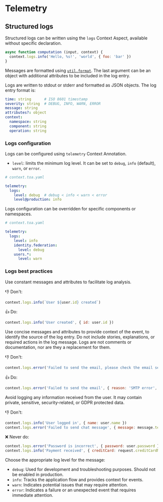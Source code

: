 # Telemetry

## Structured logs

Structured logs can be written using the `logs` Context Aspect, available without specific
declaration.

```javascript
async function computation (input, context) {
  context.logs.info('Hello, %s!', 'world', { foo: 'bar' })
}
```

Messages are formatted
using [`util.format`](https://nodejs.org/api/util.html#utilformatformat-args).
The last argument can be an object with additional attributes to be included in the log entry.

Logs are written to stdout or stderr and formatted as JSON objects. The log entry format is:

```yaml
time: string      # ISO 8601 timestamp
severity: string  # DEBUG, INFO, WARN, ERROR
message: string
attributes?: object
context:
  namespace: string
  component: string
  operation: string
```

### Logs configuration

Logs can be configured using `telemetry` Context Annotation.

- `level`: limits the minimum log level.
  It can be set to `debug`, `info` (default), `warn`, or `error`.

```yaml
# context.toa.yaml

telemetry:
  logs:
    level: debug  # debug < info < warn < error
    level@production: info
```

Logs configuration can be overridden for specific components or namespaces.

```yaml
# context.toa.yaml

telemetry:
  logs:
    level: info
    identity.federation:
      level: debug
    users.*:
      level: warn
```

### Logs best practices

Use constant messages and attributes to facilitate log analysis.

:-1: Don't:

```javascript
context.logs.info(`User ${user.id} created`)
```

:+1: Do:

```javascript
context.logs.info('User created', { id: user.id })
```

Use concise messages and attributes to provide context of the event, to identify the source of the
log entry.
Do not include stories, explanations, or required actions in the log message.
Logs are not comments or documentation, nor are they a replacement for them.

:-1: Don't:

```javascript
context.logs.error('Failed to send the email, please check the email server configuration')
```

:+1: Do:

```javascript
context.logs.error('Failed to send the email', { reason: 'SMTP error', status: 1024 })
```

Avoid logging any information received from the user.
It may contain private, sensitive, security-related, or GDPR protected data.

:-1: Don't:

```javascript
context.logs.info('User logged in', { name: user.name })
context.logs.error('Failed to send chat message', { message: message.text })
```

:x: Never do:

```javascript
context.logs.error('Password is incorrect', { password: user.password })
context.logs.info('Payment received', { creditCard: request.creditCardNumber })
```

Choose the appropriate log level for the message:

- `debug`: Used for development and troubleshooting purposes. Should not be enabled in production.
- `info`: Tracks the application flow and provides context for events.
- `warn`: Indicates potential issues that may require attention.
- `error`: Indicates a failure or an unexpected event that requires immediate attention.
